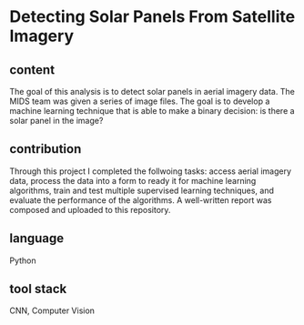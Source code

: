 # Detecting Solar Panels From Satellite Imagery

## content
The goal of this analysis is to detect solar panels in aerial imagery data. The MIDS team was given a series of image files. The goal is to develop a machine learning technique that is able to make a binary decision: is there a solar panel in the image?

## contribution
Through this project I completed the follwoing tasks: access aerial imagery data, process the data into a form to ready it for machine learning algorithms, train and test multiple supervised learning techniques, and evaluate the performance of the algorithms. A well-written report was composed and uploaded to this repository. 

## language
Python

## tool stack

CNN, Computer Vision
